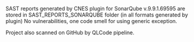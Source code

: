 SAST reports generated by CNES plugin for SonarQube v.9.9.1.69595 are stored in SAST_REPORTS_SONARQUBE folder (in all formats generated by plugin)
No vulnerabilities, one code smell for using generic exception.

Project also scanned on GitHub by QLCode pipeline.